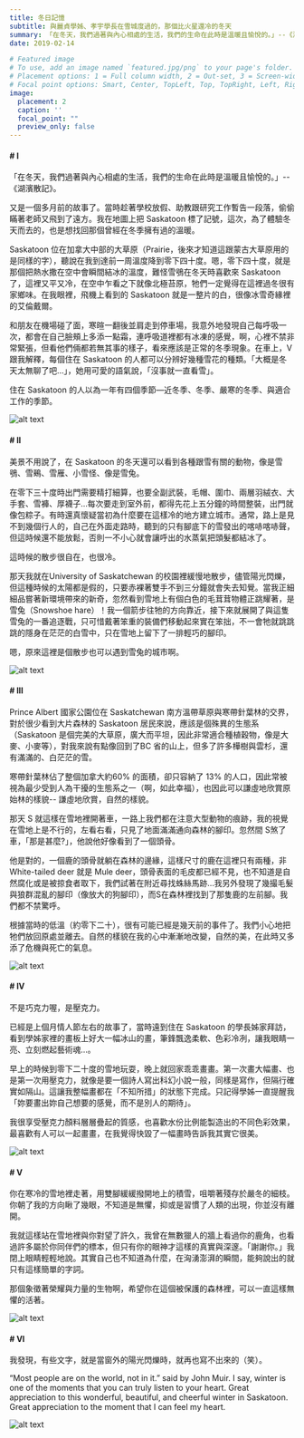 ```yaml
---
title: 冬日記憶
subtitle: 與麗貞學姊、孝宇學長在雪城度過的，那個比火星還冷的冬天
summary: 「在冬天，我們過著與內心相處的生活，我們的生命在此時是溫暖且愉悅的。」--《湖濱散記》。又是一個多月前...
date: 2019-02-14

# Featured image
# To use, add an image named `featured.jpg/png` to your page's folder.
# Placement options: 1 = Full column width, 2 = Out-set, 3 = Screen-width
# Focal point options: Smart, Center, TopLeft, Top, TopRight, Left, Right, BottomLeft, Bottom, BottomRight
image:
  placement: 2
  caption: ''
  focal_point: ""
  preview_only: false
---
```


#### # I
「在冬天，我們過著與內心相處的生活，我們的生命在此時是溫暖且愉悅的。」--《湖濱散記》。

又是一個多月前的故事了。當時趁著學校放假、助教跟研究工作暫告一段落，偷偷瞞著老師又飛到了遠方。我在地圖上把 Saskatoon 標了記號，這次，為了體驗冬天而去的，也是想找回那個曾經在冬季擁有過的溫暖。

Saskatoon 位在加拿大中部的大草原（Prairie，後來才知道這跟蒙古大草原用的是同樣的字），聽說在我到達前一周溫度降到零下四十度。嗯，零下四十度，就是那個把熱水撒在空中會瞬間結冰的溫度，難怪雪鴞在冬天時喜歡來 Saskatoon 了，這裡又平又冷，在空中乍看之下就像北極苔原，牠們一定覺得在這裡過冬很有家鄉味。在我眼裡，飛機上看到的 Saskatoon 就是一整片的白，很像冰雪奇緣裡的艾倫戴爾。

和朋友在機場碰了面，寒暄一翻後並肩走到停車場，我意外地發現自己每呼吸一次，都會在自己臉頰上多添一點霜，連呼吸道裡都有冰凍的感覺，啊，心裡不禁非常緊張，但看他們倆都若無其事的樣子，看來應該是正常的冬季現象。在車上，V跟我解釋，每個住在 Saskatoon 的人都可以分辨好幾種雪花的種類。「大概是冬天太無聊了吧…」，她用可愛的語氣說，「沒事就一直看雪」。

住在 Saskatoon 的人以為一年有四個季節—近冬季、冬季、嚴寒的冬季、與適合工作的季節。

![alt text](IMG_2725_1.jpg "")

#### # II
美景不用說了，在 Saskatoon 的冬天還可以看到各種跟雪有關的動物，像是雪鴞、雪鵐、雪雁、小雪怪、像是雪兔。

在零下三十度時出門需要精打細算，也要全副武裝，毛帽、圍巾、兩層羽絨衣、大手套、雪褲、厚襪子…每次要走到室外前，都得先花上五分鐘的時間整裝，出門就像包粽子。有時還真懷疑當初為什麼要在這樣冷的地方建立城市。通常，路上是見不到幾個行人的，自己在外面走路時，聽到的只有腳底下的雪發出的喀哧喀哧聲，但這時候還不能放鬆，否則一不小心就會讓呼出的水蒸氣把頭髮都結冰了。

這時候的散步很自在，也很冷。

那天我就在University of Saskatchewan 的校園裡緩慢地散步，儘管陽光閃爍，但這種時候的太陽都是假的，只要赤裸著雙手不到三分鐘就會失去知覺。當我正細細品嘗著新環境帶來的新奇，忽然看到雪地上有個白色的毛茸茸物體正跳耀著，是雪兔（Snowshoe hare）！我一個箭步往牠的方向靠近，接下來就展開了與這隻雪兔的一番追逐戰，只可惜戴著笨重的裝備們移動起來實在笨拙，不一會牠就跳跳跳的隱身在茫茫的白雪中，只在雪地上留下了一排輕巧的腳印。

嗯，原來這裡是個散步也可以遇到雪兔的城市啊。

![alt text](IMG_2769_2.jpg "")

#### # III
Prince Albert 國家公園位在 Saskatchewan 南方溫帶草原與寒帶針葉林的交界，對於很少看到大片森林的 Saskatoon 居民來說，應該是個殊異的生態系（Saskatoon 是個完美的大草原，廣大而平坦，因此非常適合種植穀物，像是大麥、小麥等），對我來說有點像回到了BC 省的山上，但多了許多樺樹與雲杉，還有滿滿的、白茫茫的雪。

寒帶針葉林佔了整個加拿大約60% 的面積，卻只容納了 13% 的人口，因此常被視為最少受到人為干擾的生態系之一（啊，如此幸福），也因此可以謙虛地欣賞原始林的樣貌-- 謙虛地欣賞，自然的樣貌。

那天 S 就這樣在雪地裡開著車，一路上我們都在注意大型動物的痕跡，我的視覺在雪地上是不行的，左看右看，只見了地面滿滿通向森林的腳印。忽然間 S煞了車，「那是甚麼?」，他說他好像看到了一個頭骨。

他是對的，一個鹿的頭骨就躺在森林的邊緣，這樣尺寸的鹿在這裡只有兩種，非 White-tailed deer 就是 Mule deer，頭骨表面的毛皮都已經不見，也不知道是自然腐化或是被掠食者取下，我們試著在附近尋找蛛絲馬跡…我另外發現了幾撮毛髮與狼群混亂的腳印（像放大的狗腳印），而S在森林裡找到了那隻鹿的左前腳。我們都不禁驚呼。

根據當時的低溫（約零下二十），很有可能已經是幾天前的事件了。我們小心地把牠們放回原處並離去。自然的樣貌在我的心中漸漸地改變，自然的美，在此時又多添了危機與死亡的氣息。

![alt text](IMG_2285_1.jpg "")

#### # IV
不是巧克力喔，是壓克力。

已經是上個月情人節左右的故事了，當時遠到住在 Saskatoon 的學長姊家拜訪，看到學姊家裡的畫板上好大一幅冰山的畫，筆鋒飄逸柔軟、色彩冷冽，讓我眼睛一亮、立刻燃起藝術魂…。

早上的時候到零下二十度的雪地玩耍，晚上就回家乖乖畫畫。第一次畫大幅畫、也是第一次用壓克力，就像是要一個詩人寫出科幻小說一般，同樣是寫作，但隔行確實如隔山。這讓我整幅畫都在「不知所措」的狀態下完成。只記得學姊一直提醒我「妳要畫出妳自己想要的感覺，而不是別人的期待」。

我很享受壓克力顏料層層疊起的質感，也喜歡水份比例能製造出的不同色彩效果，最喜歡有人可以一起畫畫，在我覺得快毀了一幅畫時告訴我其實它很美。

![alt text](IMG_0047_1.jpg "")

#### # V
你在寒冷的雪地裡走著，用雙腳緩緩撥開地上的積雪，咀嚼著殘存於嚴冬的細枝。你朝了我的方向瞅了幾眼，不知道是無懼，抑或是習慣了人類的出現，你並沒有離開。

我就這樣站在雪地裡與你對望了許久，我曾在無數獵人的牆上看過你的鹿角，也看過許多屬於你同伴們的標本，但只有你的眼神才這樣的真實與深邃。「謝謝你。」我閉上眼睛輕輕地說。其實自己也不知道為什麼，在洶湧澎湃的瞬間，能夠說出的就只有這樣簡單的字詞。

那個象徵著榮耀與力量的生物啊，希望你在這個被保護的森林裡，可以一直這樣無懼的活著。

![alt text](IMG_2626_2.jpg "")

#### # VI
我發現，有些文字，就是當窗外的陽光閃爍時，就再也寫不出來的（笑）。

“Most people are on the world, not in it.” said by John Muir. I say, winter is one of the moments that you can truly listen to your heart. Great appreciation to this wonderful, beautiful, and cheerful winter in Saskatoon. Great appreciation to the moment that I can feel my heart.

![alt text](featured.jpg "")